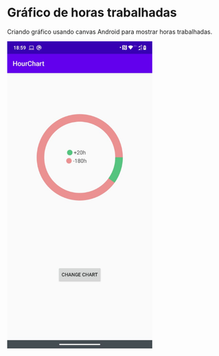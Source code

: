 # Gráfico de horas trabalhadas

Criando gráfico usando canvas Android para mostrar horas trabalhadas.

<img src="example.jpeg" alt="drawing" width="338" heigh="600"/>

